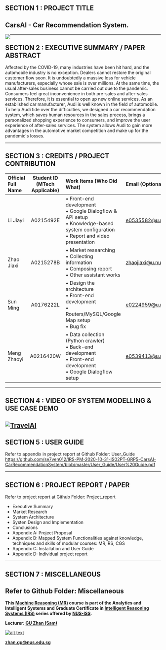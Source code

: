 ﻿
## SECTION 1 : PROJECT TITLE
## CarsAI - Car Recommendation System.

<img src="https://img.youtube.com/vi/yWLNFtkZtb8/0.jpg"
     style="float: left; margin-right: 0px;" />

---

## SECTION 2 : EXECUTIVE SUMMARY / PAPER ABSTRACT

Affected by the COVID-19, many industries have been hit hard, and the automobile industry is no exception. Dealers cannot restore the original customer flow soon. It is undoubtedly a massive loss for vehicle manufacturers, especially whose sale is over millions. At the same time, the usual after-sales business cannot be carried out due to the pandemic. Consumers feel great inconvenience in both pre-sales and after-sales services. Therefore, it is essential to open up new online services.   As an established car manufacturer, Audi is well known in the field of automobile. To help Audi tide over the difficulties, we designed a car recommendation system, which saves human resources in the sales process, brings a personalized shopping experience to consumers, and improve the user experience of after-sales services. The system allows Audi to gain more advantages in the automotive market competition and make up for the pandemic's losses.

---

## SECTION 3 : CREDITS / PROJECT CONTRIBUTION

| Official Full Name  | Student ID (MTech Applicable)  | Work Items (Who Did What) | Email (Optional) |
| :------------ |:---------------:| :-----| :-----|
| Li Jiayi | A0215492E | • Front-end development <br>• Google Dialogflow & API setup <br>• Knowledge-based system configuration <br>• Report and video presentation| e0535582@u.nus.edu |
| Zhao Jiaxi | A0215278B | • Market researching <br>• Collecting information <br>• Composing report <br>• Other assistant works| zhaojiaxi@u.nus.edu|
| Sun Ming | A0176222L | • Design the architecture <br>• Front-end development <br>• Routers/MySQL/Google Map setup <br>• Bug fix| e0224959@u.nus.edu |
| Meng Zhaoyi | A0216420W | • Data collection (Python crawler) <br>• Back-end development <br>• Front-end development <br>• Google Dialogflow setup| e0539413@u.nus.edu |

---

## SECTION 4 : VIDEO OF SYSTEM MODELLING & USE CASE DEMO

[![TravelAI](https://img.youtube.com/vi/yWLNFtkZtb8/0.jpg)](https://www.youtube.com/watch?v=yWLNFtkZtb8&feature=youtu.be "
TravelAI")
---

## SECTION 5 : USER GUIDE

Refer to appendix <User Guide> in project report at Github Folder: User_Guide <br>
https://github.com/se7ven012/IRS-PM-2020-10-31-IS02PT-GRP5-CarsAI-CarRecommendationSystem/blob/master/User_Guide/User%20Guide.pdf

---
## SECTION 6 : PROJECT REPORT / PAPER

Refer to project report at Github Folder: Project_report <br>

- Executive Summary
- Market Research
- System Architecture
- Systen Design and Implementation
- Conclusions
- Appendix A: Project Proposal
- Appendix B: Mapped System Functionalities against knowledge, techniques and skills of modular courses: MR, RS, CGS
- Appendix C: Installation and User Guide
- Appendix D: Individual project report
---
## SECTION 7 : MISCELLANEOUS

Refer to Github Folder: Miscellaneous
---

**This [Machine Reasoning (MR)](https://www.iss.nus.edu.sg/executive-education/course/detail/machine-reasoning "Machine Reasoning") course is part of the Analytics and Intelligent Systems and Graduate Certificate in [Intelligent Reasoning Systems (IRS)](https://www.iss.nus.edu.sg/stackable-certificate-programmes/intelligent-systems "Intelligent Reasoning Systems") series offered by [NUS-ISS](https://www.iss.nus.edu.sg "Institute of Systems Science, National University of Singapore").**

**Lecturer: [GU Zhan (Sam)](https://www.iss.nus.edu.sg/about-us/staff/detail/201/GU%20Zhan "GU Zhan (Sam)")**

[![alt text](https://www.iss.nus.edu.sg/images/default-source/About-Us/7.6.1-teaching-staff/sam-website.tmb-.png "Let's check Sam' profile page")](https://www.iss.nus.edu.sg/about-us/staff/detail/201/GU%20Zhan)

**zhan.gu@nus.edu.sg**
